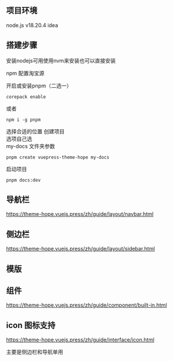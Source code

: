 
## 项目环境    
node.js v18.20.4
idea

## 搭建步骤
安装nodejs可用使用nvm来安装也可以直接安装       

npm 配置淘宝源

开启或安装pnpm（二选一）
```shell
corepack enable
```
或者
```shell
npm i -g pnpm
```
选择合适的位置 创建项目        
选项自己选       
my-docs 文件夹参数
```shell
pnpm create vuepress-theme-hope my-docs
```
启动项目
```shell
pnpm docs:dev
```
## 导航栏
https://theme-hope.vuejs.press/zh/guide/layout/navbar.html
## 侧边栏
https://theme-hope.vuejs.press/zh/guide/layout/sidebar.html
## 模版

## 组件
https://theme-hope.vuejs.press/zh/guide/component/built-in.html
## icon 图标支持
https://theme-hope.vuejs.press/zh/guide/interface/icon.html     

主要是侧边栏和导航单用

